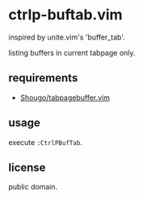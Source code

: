 # ctrlp-buftab.vim

inspired by unite.vim's 'buffer\_tab'.

listing buffers in current tabpage only.

## requirements

* [Shougo/tabpagebuffer.vim](https://github.com/Shougo/tabpagebuffer.vim)

## usage

execute `:CtrlPBufTab`.

## license

public domain.
